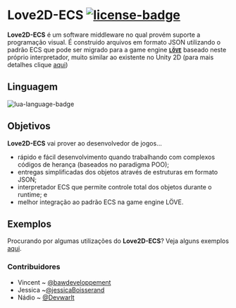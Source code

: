 # Love2D-ECS [![license-badge]][license]
**Love2D-ECS** é um software middleware no qual provém suporte a programação visual. É construido arquivos em formato JSON utilizando o padrão ECS que pode ser migrado para a game engine [**`LÖVE`**][ref-1] baseado neste próprio interpretador, muito similar ao existente no Unity 2D (para mais detalhes clique [aqui][ref-2])

## Linguagem
![lua-language-badge]

## Objetivos
**Love2D-ECS** vai prover ao desenvolvedor de jogos...
- rápido e fácil desenvolvimento quando trabalhando com complexos códigos de herança (baseados no paradigma POO);
- entregas simplificadas dos objetos através de estruturas em formato JSON;
- interpretador ECS que permite controle total dos objetos durante o runtime; e
- melhor integração ao padrão ECS na game engine LÖVE.

## Exemplos
Procurando por algumas utilizações do **Love2D-ECS**? Veja alguns exemplos [aqui][ref-3].

### Contribuidores
- Vincent ~ [@bawdeveloppement][vincent-ref]
- Jessica ~[@jessicaBoisserand][jessica-ref]
- Nádio ~ [@Devwarlt][nadio-ref]

[ref-1]: https://love2d.org/
[ref-2]: https://learn.unity.com/tutorial/entity-component-system
[ref-3]: /docs/basic-examples.md

[vincent-ref]: https://github.com/bawdeveloppement
[jessica-ref]: https://github.com/jessicaBoisserand
[nadio-ref]: https://github.com/Devwarlt

[lua-language-badge]: https://img.shields.io/badge/Lua-5.4%2B-blue?logo=lua&style=plastic

[license-badge]: https://img.shields.io/badge/MIT-gray?style=plastic
[license]: /LICENSE
